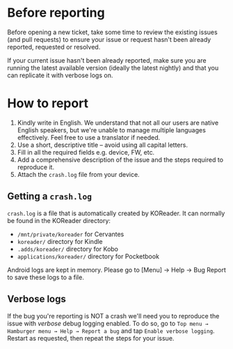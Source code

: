 # Before reporting

Before opening a new ticket, take some time to review the existing issues (and pull requests) to ensure your issue or request hasn't been already reported, requested or resolved.

If your current issue hasn't been already reported, make sure you are running the latest available version (ideally the latest nightly) and that you can replicate it with verbose logs on.

# How to report

1. Kindly write in English. We understand that not all our users are native English speakers, but we're unable to manage multiple languages effectively. Feel free to use a translator if needed.
2. Use a short, descriptive title – avoid using all capital letters.
3. Fill in all the required fields e.g. device, FW, etc.
4. Add a comprehensive description of the issue and the steps required to reproduce it.
5. Attach the `crash.log` file from your device.

## Getting a `crash.log`

`crash.log` is a file that is automatically created by KOReader. It can normally be found in the KOReader directory:

* `/mnt/private/koreader` for Cervantes
* `koreader/` directory for Kindle
* `.adds/koreader/` directory for Kobo
* `applications/koreader/` directory for Pocketbook

Android logs are kept in memory. Please go to [Menu] → Help → Bug Report to save these logs to a file.

## Verbose logs

If the bug you're reporting is NOT a crash we'll need you to reproduce the issue with *verbose* debug logging enabled.
To do so, go to `Top menu → Hamburger menu → Help → Report a bug` and tap `Enable verbose logging`. Restart as requested, then repeat the steps for your issue.
